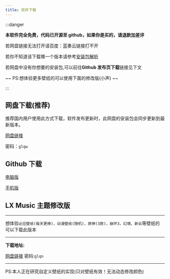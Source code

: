 ```yaml
---
title: 软件下载
---
```


:::danger

**本软件完全免费，代码已开源至 github，如果你是买的，请退款加差评**

若网盘链接无法打开请百度：蓝奏云链接打不开

若你不知道该下载哪一个版本请参考[安装包解析](./package.md)

若网盘中没有你想要的安装包,可以前往**Github 发布页下载**链接见下文

~~ PS:想体验更多壁纸的可以使用下面的修改版(小声) ~~

:::

## 网盘下载(推荐)

推荐国内用户使用此方式下载，软件发布更新时，此网盘的安装包会同步更新到最新版本。

[网盘链接](https://www.lanzoui.com/b0bf2cfa/)

密码：`glqw`

## Github 下载

[电脑版](https://github.com/lyswhut/lx-music-desktop/releases)

[手机版](https://github.com/lyswhut/lx-music-mobile/releases)

## LX Music 主题修改版

---

想体验`必应壁纸(每天更换)，动漫壁纸(随机)，原神(3款)，崩坏3，幻境，新云`等壁纸的
可以下载此版本

---

**下载地址:**

[网盘链接](https://folltoshe.lanzoub.com/b03j7lxuj) 密码:`glqn`

---

PS:本人正在研究自定义壁纸的实现(只对壁纸有效！无法动态修改颜色)
